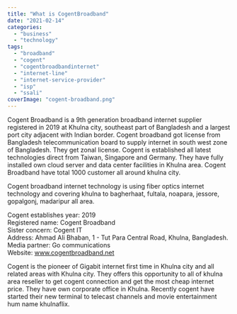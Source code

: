 ```yaml
---
title: "What is CogentBroadband"
date: "2021-02-14"
categories: 
  - "business"
  - "technology"
tags: 
  - "broadband"
  - "cogent"
  - "cogentbroadbandinternet"
  - "internet-line"
  - "internet-service-provider"
  - "isp"
  - "ssali"
coverImage: "cogent-broadband.png"
---
```


Cogent Broadband is a 9th generation broadband internet supplier registered in 2019 at Khulna city, southeast part of Bangladesh and a largest port city adjacent with Indian border. Cogent broadband got license from Bangladesh telecommunication board to supply internet in south west zone of Bangladesh. They get zonal license. Cogent is established all latest technologies direct from Taiwan, Singapore and Germany. They have fully installed own cloud server and data center facilities in Khulna area. Cogent Broadband have total 1000 customer all around khulna city.

Cogent broadband internet technology is using fiber optics internet technology and covering khulna to bagherhaat, fultala, noapara, jessore, gopalgonj, madaripur all area.

Cogent establishes year: 2019  
Registered name: Cogent Broadband  
Sister concern: Cogent IT  
Address: Ahmad Ali Bhaban, 1 - Tut Para Central Road, Khulna, Bangladesh.  
Media partner: Go communications  
Website: www.cogentbroadband.net  

Cogent is the pioneer of Gigabit internet first time in Khulna city and all related areas with Khulna city. They offers this opportunity to all of khulna area reseller to get cogent connection and get the most cheap internet price. They have own corporate office in Khulna. Recently cogent have started their new terminal to telecast channels and movie entertainment hum name khulnaflix.

